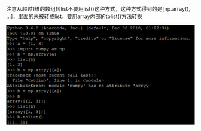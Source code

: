 注意从超过1维的数组转list不要用list()这种方式，这种方式得到的是[np.array(), ...]，里面的未被转成list，要用array内部的tolist()方法转换

![image-20191117163258543](../../../../assets/image-20191117163258543.png)

